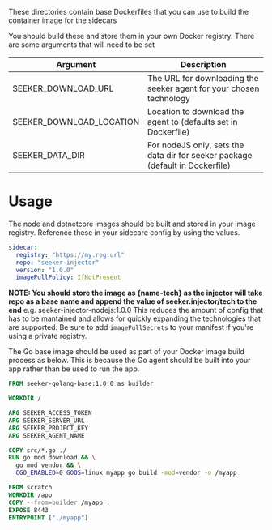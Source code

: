 These directories contain base Dockerfiles that you can use to build the container image for the sidecars

You should build these and store them in your own Docker registry. There are some arguments that will need to be set

| Argument                  | Description                                                                   |
|---------------------------|-------------------------------------------------------------------------------|
| SEEKER_DOWNLOAD_URL       | The URL for downloading the seeker agent for your chosen technology           |
| SEEKER_DOWNLOAD_LOCATION  | Location to download  the agent to (defaults set in Dockerfile)               |
| SEEKER_DATA_DIR           | For nodeJS only, sets the data dir for seeker package (default in Dockerfile) |

# Usage

The node and dotnetcore images should be built and stored in your image registry. Reference these in your sidecare config by using the values. 

```yaml
sidecar:
  registry: "https://my.reg.url"
  repo: "seeker-injector"
  version: "1.0.0"
  imagePullPolicy: IfNotPresent
```

**NOTE: You should store the image as {name-tech} as the injector will take repo as a base name and append the value of seeker.injector/tech to the end** e.g. seeker-injector-nodejs:1.0.0 This reduces the amount of config that has to be mantained and allows for quickly expanding the technologies that are supported. Be sure to add `imagePullSecrets` to your manifest if you're using a private registry.

The Go base image should be used as part of your Docker image build process as below. This is because the Go agent should be built into your app rather than be used to run the app.

```Dockerfile
FROM seeker-golang-base:1.0.0 as builder

WORKDIR /

ARG SEEKER_ACCESS_TOKEN
ARG SEEKER_SERVER_URL
ARG SEEKER_PROJECT_KEY  
ARG SEEKER_AGENT_NAME

COPY src/*.go ./
RUN go mod download && \
  go mod vendor && \
  CGO_ENABLED=0 GOOS=linux myapp go build -mod=vendor -o /myapp

FROM scratch
WORKDIR /app
COPY --from=builder /myapp .
EXPOSE 8443
ENTRYPOINT ["./myapp"]
```
